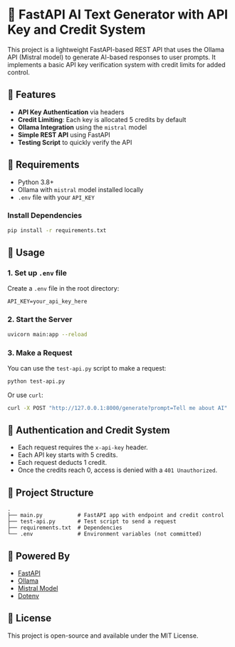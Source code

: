 # 🔐 FastAPI AI Text Generator with API Key and Credit System

This project is a lightweight FastAPI-based REST API that uses the Ollama API (Mistral model) to generate AI-based responses to user prompts. It implements a basic API key verification system with credit limits for added control.

## 🚀 Features

- **API Key Authentication** via headers
- **Credit Limiting**: Each key is allocated 5 credits by default
- **Ollama Integration** using the `mistral` model
- **Simple REST API** using FastAPI
- **Testing Script** to quickly verify the API

## 🧾 Requirements

- Python 3.8+
- Ollama with `mistral` model installed locally
- `.env` file with your `API_KEY`

### Install Dependencies

```bash
pip install -r requirements.txt
```

## 🧪 Usage

### 1. Set up `.env` file

Create a `.env` file in the root directory:

```env
API_KEY=your_api_key_here
```

### 2. Start the Server

```bash
uvicorn main:app --reload
```

### 3. Make a Request

You can use the `test-api.py` script to make a request:

```bash
python test-api.py
```

Or use `curl`:

```bash
curl -X POST "http://127.0.0.1:8000/generate?prompt=Tell me about AI"   -H "x-api-key: your_api_key_here"
```

## 🔐 Authentication and Credit System

- Each request requires the `x-api-key` header.
- Each API key starts with 5 credits.
- Each request deducts 1 credit.
- Once the credits reach 0, access is denied with a `401 Unauthorized`.

## 📁 Project Structure

```
.
├── main.py           # FastAPI app with endpoint and credit control
├── test-api.py       # Test script to send a request
├── requirements.txt  # Dependencies
└── .env              # Environment variables (not committed)
```

## 🧠 Powered By

- [FastAPI](https://fastapi.tiangolo.com/)
- [Ollama](https://ollama.com/)
- [Mistral Model](https://ollama.com/library/mistral)
- [Dotenv](https://pypi.org/project/python-dotenv/)

## 📜 License

This project is open-source and available under the MIT License.
